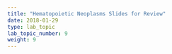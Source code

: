 ```yaml
---
title: "Hematopoietic Neoplasms Slides for Review"
date: 2018-01-29
type: lab_topic
lab_topic_number: 9
weight: 9
---
```

